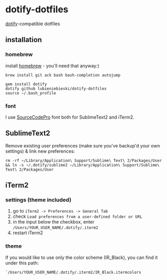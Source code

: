 # dotify-dotfiles

[dotify](https://github.com/mattdbridges/dotify)-compatible dotfiles

## installation

### homebrew

install [homebrew](http://mxcl.github.com/homebrew/) - you'll need that anyway:)

```
brew install git ack bash bash-completion autojump
```

```
gem install dotify
dotify github lubieniebieski/dotify-dotfiles
source ~/.bash_profile
```

### font

I use [SourceCodePro](https://github.com/adobe/Source-Code-Pro/downloads) font both for SublimeText2 and iTerm2.

## SublimeText2

Remove existing user preferences (make sure you've backup'd your own settings) & link new preferences:

```
rm -rf ~/Library/Application\ Support/Sublime\ Text\ 2/Packages/User && ln -s ~/.dotify/sublime2 ~/Library/Application\ Support/Sublime\ Text\ 2/Packages/User
```

## iTerm2

### settings (theme included)

1. go to `iTerm2 -> Preferences -> General Tab`
2. check `Load preferences from a user-defined folder or URL`
3. in the input below the checkbox, enter `/Users/YOUR_USER_NAME/.dotify/.iterm2`
4. restart iTerm2

### theme

If you would like to use only the color scheme (IR_Black), you can find it under this path:

    `/Users/YOUR_USER_NAME/.dotify/.iterm2/IR_Black.itermcolors
